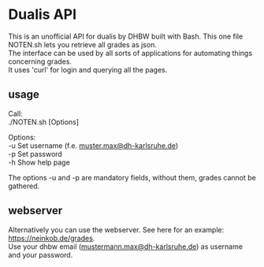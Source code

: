 # Dualis API

This is an unofficial API for dualis by DHBW built with Bash. This one file NOTEN.sh lets you retrieve all grades as json.<br/>
The interface can be used by all sorts of applications for automating things concerning grades.<br/>
It uses 'curl' for login and querying all the pages.

## usage

Call: <br/>
 ./NOTEN.sh [Options]<br/>
 
Options: <br/>
 -u	Set username (f.e. muster.max@dh-karlsruhe.de)<br/>
 -p	Set password<br/>
 -h	Show help page<br/>
 
The options -u and -p are mandatory fields, without them, grades cannot be gathered.

## webserver

Alternatively you can use the webserver. See here for an example: https://neinkob.de/grades.
<br />Use your dhbw email (mustermann.max@dh-karlsruhe.de) as username and your password. 

